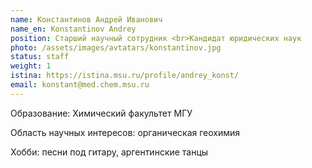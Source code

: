 ```yaml
---
name: Константинов Андрей Иванович
name_en: Konstantinov Andrey
position: Старший научный сотрудник <br>Кандидат юридических наук
photo: /assets/images/avtatars/konstantinov.jpg
status: staff
weight: 1
istina: https://istina.msu.ru/profile/andrey_konst/
email: konstant@med.chem.msu.ru
---
```


Образование: Химический факультет МГУ

Область научных интересов: органическая геохимия

Хобби: песни под гитару, аргентинские танцы